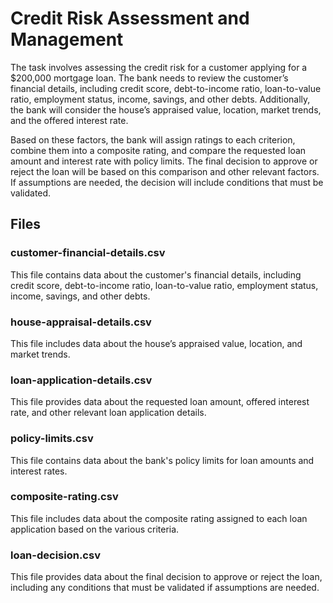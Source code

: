 # Credit Risk Assessment and Management

The task involves assessing the credit risk for a customer applying for a $200,000 mortgage loan. The bank needs to review the customer’s financial details, including credit score, debt-to-income ratio, loan-to-value ratio, employment status, income, savings, and other debts. Additionally, the bank will consider the house’s appraised value, location, market trends, and the offered interest rate.

Based on these factors, the bank will assign ratings to each criterion, combine them into a composite rating, and compare the requested loan amount and interest rate with policy limits. The final decision to approve or reject the loan will be based on this comparison and other relevant factors. If assumptions are needed, the decision will include conditions that must be validated.

## Files

### customer-financial-details.csv
This file contains data about the customer's financial details, including credit score, debt-to-income ratio, loan-to-value ratio, employment status, income, savings, and other debts.

### house-appraisal-details.csv
This file includes data about the house’s appraised value, location, and market trends.

### loan-application-details.csv
This file provides data about the requested loan amount, offered interest rate, and other relevant loan application details.

### policy-limits.csv
This file contains data about the bank's policy limits for loan amounts and interest rates.

### composite-rating.csv
This file includes data about the composite rating assigned to each loan application based on the various criteria.

### loan-decision.csv
This file provides data about the final decision to approve or reject the loan, including any conditions that must be validated if assumptions are needed.